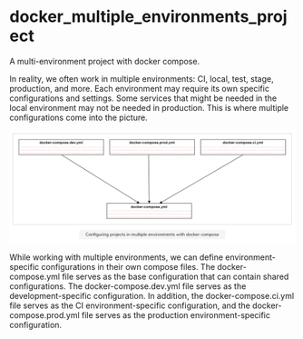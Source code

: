 # docker_multiple_environments_project
A multi-environment project with docker compose.

In reality, we often work in multiple environments: CI, local, test, stage, production, and more. Each environment may require its own specific configurations and settings. Some services that might be needed in the local environment may not be needed in production. This is where multiple configurations come into the picture.


![image](https://github.com/pritamnikam/docker_multiple_environments_project/blob/main/multi-environment%20project%20config%20with%20docker-compose.png)


While working with multiple environments, we can define environment-specific configurations in their own compose files. The docker-compose.yml file serves as the base configuration that can contain shared configurations. The docker-compose.dev.yml file serves as the development-specific configuration. In addition, the docker-compose.ci.yml file serves as the CI environment-specific configuration, and the docker-compose.prod.yml file serves as the production environment-specific configuration.
